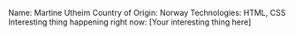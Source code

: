 Name: Martine Utheim
Country of Origin: Norway
Technologies: HTML, CSS
Interesting thing happening right now: [Your interesting thing here]
